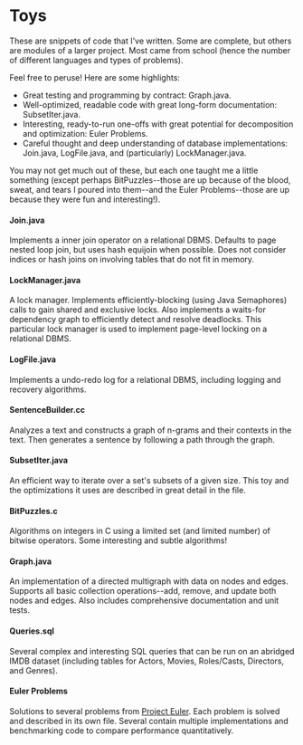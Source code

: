 # Toys

These are snippets of code that I've written. Some are complete, but others are modules of a larger project. Most came from school (hence the number of different languages and types of problems). 

Feel free to peruse! Here are some highlights:

* Great testing and programming by contract: Graph.java.
* Well-optimized, readable code with great long-form documentation: SubsetIter.java.
* Interesting, ready-to-run one-offs with great potential for decomposition and optimization: Euler Problems.
* Careful thought and deep understanding of database implementations: Join.java, LogFile.java, and (particularly) LockManager.java.

You may not get much out of these, but each one taught me a little something (except perhaps BitPuzzles--those are up because of the blood, sweat, and tears I poured into them--and the Euler Problems--those are up because they were fun and interesting!). 

#### Join.java

Implements a inner join operator on a relational DBMS. Defaults to page nested loop join, but uses hash equijoin when possible. Does not consider indices or hash joins on involving tables that do not fit in memory.

#### LockManager.java

A lock manager. Implements efficiently-blocking (using Java Semaphores) calls to gain shared and exclusive locks. Also implements a waits-for dependency graph to efficiently detect and resolve deadlocks. This particular lock manager is used to implement page-level locking on a relational DBMS.

#### LogFile.java

Implements a undo-redo log for a relational DBMS, including logging and recovery algorithms.

#### SentenceBuilder.cc

Analyzes a text and constructs a graph of n-grams and their contexts in the text. Then generates a sentence by following a path through the graph.

#### SubsetIter.java

An efficient way to iterate over a set's subsets of a given size. This toy and the optimizations it uses are described in great detail in the file.

#### BitPuzzles.c

Algorithms on integers in C using a limited set (and limited number) of bitwise operators. Some interesting and subtle algorithms!

#### Graph.java

An implementation of a directed multigraph with data on nodes and edges. Supports all basic collection operations--add, remove, and update both nodes and edges. Also includes comprehensive documentation and unit tests.

#### Queries.sql

Several complex and interesting SQL queries that can be run on an abridged IMDB dataset (including tables for Actors, Movies, Roles/Casts, Directors, and Genres).

#### Euler Problems

Solutions to several problems from [Project Euler](http://projecteuler.net/). Each problem is solved and described in its own file. Several contain multiple implementations and benchmarking code to compare performance quantitatively.
